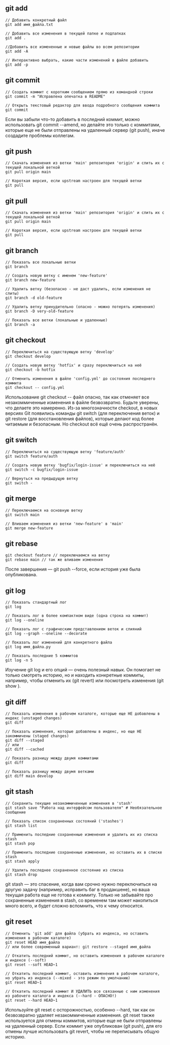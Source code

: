 
## git add

```
// Добавить конкретный файл
git add имя_файла.txt

// Добавить все изменения в текущей папке и подпапках
git add .

//Добавить все измененные и новые файлы во всем репозитории
git add -A

// Интерактивно выбрать, какие части изменений в файле добавить
git add -p

```


##  git commit

```
// Создать коммит с коротким сообщением прямо из командной строки
git commit -m "Исправлена опечатка в README"

// Открыть текстовый редактор для ввода подробного сообщения коммита
git commit

```

Если вы забыли что-то добавить в последний коммит, можно использовать git commit --amend, но делайте это только с коммитами, которые еще не были отправлены на удаленный сервер (git push), иначе создадите проблемы коллегам.

## git push

```
// Скачать изменения из ветки 'main' репозитория 'origin' и слить их с текущей локальной веткой
git pull origin main

// Короткая версия, если upstream настроен для текущей ветки
git pull
```


## git pull

```
// Скачать изменения из ветки 'main' репозитория 'origin' и слить их с текущей локальной веткой
git pull origin main

// Короткая версия, если upstream настроен для текущей ветки
git pull
```


## git branch

```
// Показать все локальные ветки
git branch

// Создать новую ветку с именем 'new-feature'
git branch new-feature

// Удалить ветку (безопасно - не даст удалить, если изменения не слиты)
git branch -d old-feature

// Удалить ветку принудительно (опасно - можно потерять изменения)
git branch -D very-old-feature

// Показать все ветки (локальные и удаленные)
git branch -a
```


## git checkout

```
// Переключиться на существующую ветку 'develop'
git checkout develop

// Создать новую ветку 'hotfix' и сразу переключиться на неё
git checkout -b hotfix

// Отменить изменения в файле 'config.yml' до состояния последнего коммита
git checkout -- config.yml
```

Использование git checkout -- файл опасно, так как отменяет все незакоммиченные изменения в файле безвозвратно. Будьте уверены, что делаете это намеренно. Из-за многозначности checkout, в новых версиях Git появились команды git switch (для переключения веток) и git restore (для восстановления файлов), которые делают код более читаемым и безопасным. Но checkout всё ещё очень распространён.


## git switch

```
// Переключиться на существующую ветку 'feature/auth'
git switch feature/auth

// Создать новую ветку 'bugfix/login-issue' и переключиться на неё
git switch -c bugfix/login-issue

// Вернуться на предыдущую ветку
git switch -
```


## git merge

```
// Переключаемся на основную ветку
git switch main

// Вливаем изменения из ветки 'new-feature' в 'main'
git merge new-feature
```


## git rebase

```
git checkout feature // переключаемся на ветку
git rebase main // так же вливаем изменения
```

После завершения — git push --force, если история уже была опубликована.


## git log

```
// Показать стандартный лог
git log

// Показать лог в более компактном виде (одна строка на коммит)
git log --oneline

// Показать лог с графическим представлением веток и слияний
git log --graph --oneline --decorate

// Показать лог изменений для конкретного файла
git log имя_файла.py

// Показать последние 5 коммитов
git log -n 5
```

Изучение git log и его опций — очень полезный навык. Он помогает не только смотреть историю, но и находить конкретные коммиты, например, чтобы отменить их (git revert) или посмотреть изменения (git show ).


## git diff

```
// Показать изменения в рабочем каталоге, которые еще НЕ добавлены в индекс (unstaged changes)
git diff

// Показать изменения, которые добавлены в индекс, но еще НЕ закоммичены (staged changes)
git diff --staged
// или
git diff --cached

// Показать разницу между двумя коммитами
git diff  

// Показать разницу между двумя ветками
git diff main develop
```


## git stash

```
// Сохранить текущие незакоммиченные изменения в 'stash'
git stash save "Работа над интерфейсом пользователя" # Необязательное сообщение

// Показать список сохраненных состояний ('stashes')
git stash list

// Применить последние сохраненные изменения и удалить их из списка stash
git stash pop

// Применить последние сохраненные изменения, но оставить их в списке stash
git stash apply

// Удалить последнее сохраненное состояние из списка
git stash drop
```

git stash — это спасение, когда вам срочно нужно переключиться на другую задачу (например, исправить баг в продакшене), но ваша текущая работа еще не готова к коммиту. Только не забывайте про сохраненные изменения в stash, со временем там может накопиться много всего, и будет сложно вспомнить, что к чему относится.


## git reset

```
// Отменить 'git add' для файла (убрать из индекса, но оставить изменения в рабочем каталоге)
git reset HEAD имя_файла
// или более современный вариант: git restore --staged имя_файла

// Откатить последний коммит, но оставить изменения в рабочем каталоге и индексе (--soft)
git reset --soft HEAD~1

// Откатить последний коммит, оставить изменения в рабочем каталоге, но убрать из индекса (--mixed - это режим по умолчанию)
git reset HEAD~1

// Откатить последний коммит И УДАЛИТЬ все связанные с ним изменения из рабочего каталога и индекса (--hard - ОПАСНО!)
git reset --hard HEAD~1
```

Используйте git reset с осторожностью, особенно --hard, так как он безвозвратно удаляет незакоммиченные изменения. git reset также используется для отмены коммитов, которые еще не были отправлены на удаленный сервер. Если коммит уже опубликован (git push), для его отмены лучше использовать git revert, чтобы не переписывать общую историю.